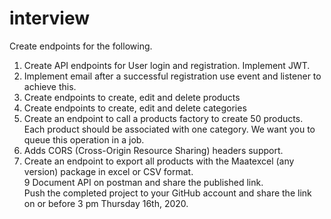 # interview
 Create endpoints for the following.  
 1. Create API endpoints for User login and registration. Implement JWT.   
 2. Implement email after a successful registration use event and listener to achieve this.  
 3. Create endpoints to create, edit and delete products  
 4. Create endpoints to create, edit and delete categories  
 5. Create an endpoint to call a products factory to create 50 products. Each product should be associated with one category. We want you to queue this operation in a job.  
 6. Adds CORS (Cross-Origin Resource Sharing) headers support.  
 7. Create an endpoint to export all products with the Maatexcel (any version) package in excel or CSV format.  
 9 Document API on postman and share the published link.   
 Push the completed project to your GitHub account and share the link on or before 3 pm Thursday 16th, 2020.
